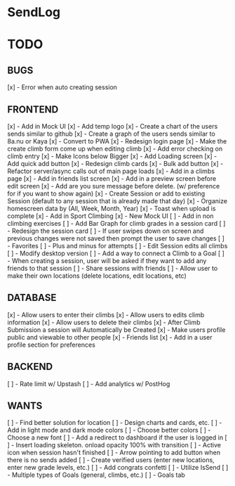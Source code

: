 # SendLog

# TODO

## BUGS

[x] - Error when auto creating session

## FRONTEND

[x] - Add in Mock UI
[x] - Add temp logo
[x] - Create a chart of the users sends similar to github
[x] - Create a graph of the users sends similar to 8a.nu or Kaya
[x] - Convert to PWA
[x] - Redesign login page
[x] - Make the create climb form come up when editing climb
[x] - Add error checking on climb entry
[x] - Make Icons below Bigger
[x] - Add Loading screen
[x] - Add quick add button
[x] - Redesign climb cards
[x] - Bulk add button
[x] - Refactor server/async calls out of main page loads
[x] - Add in a climbs page
[x] - Add in friends list screen
[x] - Add in a preview screen before edit screen
[x] - Add are you sure message before delete. (w/ preference for if you want to show again)
[x] - Create Session or add to existing Session (default to any session that is already made that day)
[x] - Organize homescreen data by (All, Week, Month, Year)
[x] - Toast when upload is complete
[x] - Add in Sport Climbing
[x] - New Mock UI
[ ] - Add in non climbing exercises
[ ] - Add Bar Graph for climb grades in a session card
[ ] - Redesign the session card
[ ] - If user swipes down on screen and previous changes were not saved then prompt the user to save changes
[ ] - Favorites
[ ] - Plus and minus for attempts
[ ] - Edit Session edits all climbs
[ ] - Modify desktop version
[ ] - Add a way to connect a Climb to a Goal
[ ] - When creating a session, user will be asked if they want to add any friends to that session
[ ] - Share sessions with friends
[ ] - Allow user to make their own locations (delete locations, edit locations, etc)

## DATABASE

[x] - Allow users to enter their climbs
[x] - Allow users to edits climb information
[x] - Allow users to delete their climbs
[x] - After Climb Submission a session will Automatically be Created
[x] - Make users profile public and viewable to other people
[x] - Friends list
[x] - Add in a user profile section for preferences

## BACKEND

[ ] - Rate limit w/ Upstash
[ ] - Add analytics w/ PostHog

## WANTS

[ ] - Find better solution for location
[ ] - Design charts and cards, etc.
[ ] - Add in light mode and dark mode colors
[ ] - Choose better colors
[ ] - Choose a new font
[ ] - Add a redirect to dashboard if the user is logged in
[ ] - Insert loading skeleton. onload opacity 100% with transition
[ ] - Active icon when session hasn't finished
[ ] - Arrow pointing to add button when there is no sends added
[ ] - Create verified users (enter new locations, enter new grade levels, etc.)
[ ] - Add congrats confetti
[ ] - Utilize IsSend
[ ] - Multiple types of Goals (general, climbs, etc.)
[ ] - Goals tab
